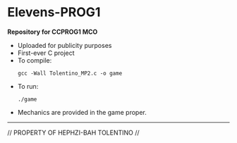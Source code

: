 # Elevens-PROG1
**Repository for CCPROG1 MCO**
- Uploaded for publicity purposes
- First-ever C project
- To compile:
  ```
  gcc -Wall Tolentino_MP2.c -o game
  ```
- To run:
  ```
  ./game
  ```
- Mechanics are provided in the game proper.

---
// PROPERTY OF HEPHZI-BAH TOLENTINO //
